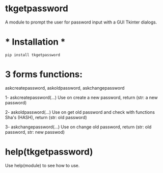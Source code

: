 # tkgetpassword
A module to prompt the user for password input with a GUI Tkinter dialogs.

# * Installation *
    pip install tkgetpassword


# 3 forms functions:

askcreatepassword, askoldpassword, askchangepassword

1- askcreatepassword(...)
    Use on create a new password, return (str: a new password)

2- askoldpassword(...)
    Use on get old password and check with functions Sha's (HASH), return (str: old password)

3- askchangepassword(...)
    Use on change old password, return (str: old password, str: new passwod)

# help(tkgetpassword)
Use help(module) to see how to use.

